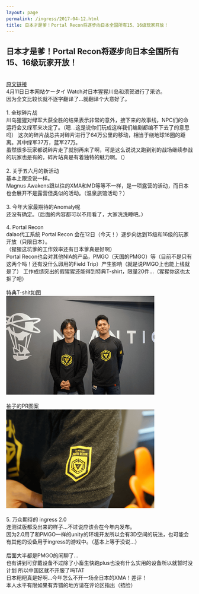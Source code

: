 ```yaml
---
layout: page
permalink: /ingress/2017-04-12.html
title: 日本才是爹！Portal Recon将逐步向日本全国所有15、16级玩家开放！
---
```


## 日本才是爹！Portal Recon将逐步向日本全国所有15、16级玩家开放！

<br>[原文链接](http://k-tai.watch.impress.co.jp/docs/interview/1054338.html)
<br>4月11日日本网站ケータイ Watch对日本猩猩川岛和须贺进行了采访。
<br>因为全文比较长就不逐字翻译了…就翻译个大意好了。
<br>
<br>1. 全球碎片战
<br>川岛猩猩对绿军大获全胜的结果表示非常的意外，接下来的故事线，NPC们的命运将会又绿军来决定了。（嗯…这是说你们玩成这样我们编剧都编不下去了的意思吗）
这次的碎片战总共对碎片进行了64万公里的移动，相当于绕地球16圈的距离。其中绿军37万，蓝军27万。
<br>虽然很多玩家都说碎片走了就别再来了啊，可是这么说说又跑到别的战场继续参战的玩家也是有的，碎片站真是有着独特的魅力啊。（）
<br>
<br>2. 关于五六月的新活动
<br>基本上跟没说一样。
<br>Magnus Awakens跟以往的XMA和MD等等不一样，是一项露营的活动，而日本也会展开不是露营但类似的活动。（温泉旅馆活动？）
<br>
<br>3. 今年大家最期待的Anomaly呢
<br>还没有确定。（后面的内容都可以不用看了，大家洗洗睡吧。）
<br>
<br>4. Portal Recon
<br>dalao代工系统 Portal Recon 会在12日（今天！）逐步向达到15级和16级的玩家开放（只限日本）。
<br>（猩猩这坑爹的工作效率还有日本爹真是好啊）
<br>Portal Recon也会对其他NIA的产品，PMGO（天国的PMGO）等（目前不是只有这两个吗！还有没什么卵用的Field Trip）产生影响（就是说PMGO上也能上线就是了）
工作成绩突出的假猩猩还能得到特典T-shirt，限量20件…（猩猩你这也太抠了吧）
<br>
<br>特典T-shit如图
<br>
<img src="/ingress/2017-04-12/image001.png">
<br>
<br>袖子的PR图案
<br>
<img src="/ingress/2017-04-12/image002.png">
<br>
<br>5. 万众期待的 ingress 2.0
<br>连测试版都没出来的样子…不过说应该会在今年内发布。
<br>因为2.0用了和PMGO一样的unity的环境开发所以会有3D空间的玩法，也可能会有其他的设备用于ingress的游戏中。（基本上等于没说…）
<br>
<br>后面大半都是PMGO的闲聊了...
<br>也有讲到可穿戴设备不过除了小畜生快跑plus也没有什么实用的设备所以就暂时没计划
所以中国区就不开服了吗TAT
<br>日本粑粑真是好啊…今年怎么不开一场全日本的XMA！差评！
<br>本人水平有限如果有弄错的地方请在评论区指出（捂脸）
